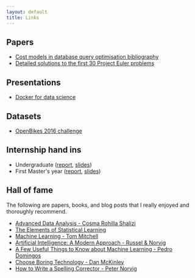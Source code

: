 ```yaml
---
layout: default
title: Links
---
```


## Papers

- [Cost models in database query optimisation bibliography](https://www.sharelatex.com/project/59f0867a5cd281015b4cd5c6)
- [Detailed solutions to the first 30 Project Euler problems](/files/papers/project_euler_solutions.pdf)

## Presentations

- [Docker for data science](/files/presentations/docker-data-science.pdf)

## Datasets

- [OpenBikes 2016 challenge](https://www.dropbox.com/s/ic8m0b3mf5wxk4r/challenge.zip?dl=0)

## Internship hand ins

- Undergraduate ([report](/files/internships/L3_report.pdf), [slides](/files/internships/L3_slides.pdf))
- First Master's year ([report](/files/internships/M1_report.pdf), [slides](/files/internships/M1_slides.pdf))

## Hall of fame

The following are papers, books, and blog posts that I really enjoyed and thoroughly recommend.

- [Advanced Data Analysis - Cosma Rohilla Shalizi](http://www.stat.cmu.edu/~cshalizi/ADAfaEPoV/ADAfaEPoV.pdf)
- [The Elements of Statistical Learning](http://statweb.stanford.edu/~tibs/ElemStatLearn/printings/ESLII_print10.pdf)
- [Machine Learning - Tom Mitchell](http://personal.disco.unimib.it/Vanneschi/McGrawHill_-_Machine_Learning_-Tom_Mitchell.pdf)
- [Artificial Intelligence: A Modern Approach - Russel & Norvig](http://web.cecs.pdx.edu/~mperkows/CLASS_479/2017_ZZ_00/02__GOOD_Russel=Norvig=Artificial%20Intelligence%20A%20Modern%20Approach%20(3rd%20Edition).pdf)
- [A Few Useful Things to Know about Machine Learning - Pedro Domingos](https://homes.cs.washington.edu/~pedrod/papers/cacm12.pdf)
- [Choose Boring Technology - Dan McKinley](http://mcfunley.com/choose-boring-technology)
- [How to Write a Spelling Corrector - Peter Norvig](https://norvig.com/spell-correct.html)
